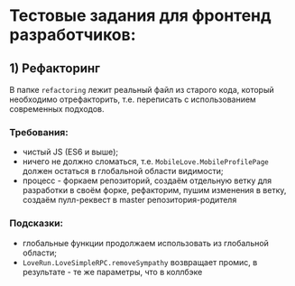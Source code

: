 # Тестовые задания для фронтенд разработчиков:

## 1) Рефакторинг
В папке `refactoring` лежит реальный файл из старого кода, который необходимо отрефакторить, т.е. переписать с использованием современных подходов.

### Требования:
- чистый JS (ES6 и выше);
- ничего не должно сломаться, т.е. `MobileLove.MobileProfilePage` должен остаться в глобальной области видимости;
- процесс - форкаем репозиторий, создаём отдельную ветку для разработки в своём форке, рефакторим, пушим изменения в ветку, создаём пулл-реквест в master репозитория-родителя

### Подсказки:
- глобальные функции продолжаем использовать из глобальной области;
- `LoveRun.LoveSimpleRPC.removeSympathy` возвращает промис, в результате - те же параметры, что в коллбэке